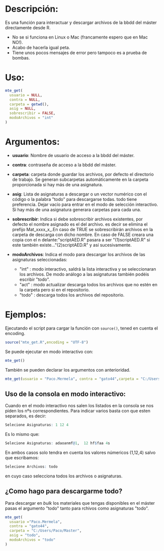 # Descripción:
Es una función para interactuar y descargar archivos de la bbdd del máster directamente desde R. 

- No se si funciona en Linux o Mac (francamente espero que en Mac NO!).
- Acabo de hacerla igual peta.
- Tiene unos pocos mensajes de error pero tampoco es a prueba de bombas.


# Uso:

```r
mte_get(
  usuario = NULL,
  contra = NULL,
  carpeta = getwd(),
  asig = NULL,
  sobrescribir = FALSE,
  modoArchivos = "int"
)
```

# Argumentos:
 - **usuario**:  Nombre de usuario de acceso a la bbdd del máster.
  - **contra**: contraseña de acceso a la bbdd del máster. 
  - **carpeta**: carpeta donde guardar los archivos, por defecto el directorio de trabajo. Se generan subcarpetas automáticamente en la carpeta proporcionada si hay más de una asignatura.

  - **asig**: Lista de asignaturas a descargar o un vector numérico con el código o la palabra "todo"
para descargarse todas. todo tiene preferencia. Dejar vacío para entrar en el
modo de selección interactivo. Si hay más de una asignatura generara carpetas para cada una. 
   - **sobrescribir**: Indica si debe sobrescribir archivos existentes, por defecto el nombre asignado es el del archivo. es decir se elimina el prefijo Mat_xxxx_x_.En caso de TRUE se sobrescribirán archivos en la carpeta de descarga con dicho nombre. En caso de FALSE creara una copia con el n delante:"scriptAED.R" pasara a ser "(1)scriptAED.R" si este también existe..."(2)scriptAED.R" y así sucesivamente.
   
   - **modoArchivos**: Indica el modo para descargar los archivos de las asignaturas seleccionadas:
     - "int" : modo interactivo, saldrá la lista interactiva y se seleccionaran los archivos. De modo análogo a las asignaturas también podéis escribir "todo".
     - "act" : modo actualizar descarga todos los archivos que no estén en la carpeta pero si en el repositorio. 
     - "todo" : descarga todos los archivos del repositorio.

# Ejemplos:
Ejecutando el script para cargar la función con ```source()```, tened en cuenta el encoding.
```r
source("mte_get.R",encoding = "UTF-8")
```
Se puede ejecutar en modo interactivo con:
```r
mte_get()
```
También se pueden declarar los argumentos con anterioridad.
```r
mte_get(usuario = "Paco.Mermela", contra = "gato44",carpeta = "C:/Users/Paco/Master")
```
## Uso de la consola en modo interactivo:

Cuando en el modo interactivo nos salen los listados en la consola se nos piden los nºs correspondientes. Para indicar varios basta con que esten separados, es decir:
```r
Selecione Asignaturas: 1 12 4

```
Es lo mismo que:

```r
Selecione Asignaturas: adaoanmf@1,  12 hf$faa 4s
```
En ambos casos solo tendra en cuenta los valores númericos (1,12,4) salvo que escribamos:
```r
Selecione Archivos: todo
```
en cuyo caso selecciona todos los archivos o asignaturas.

## ¿Como hago para descargarme todo?

Para descargar en *bulk* los materiales que tengas disponibles en el máster pasas el argumento "todo" tanto para rchivos como asignaturas "todo".

```r
mte_get(
  usuario ="Paco.Mermela",
  contra = "gato44",
  carpeta = "C:/Users/Paco/Master",
  asig = "todo",
  modoArchivos = "todo"
)
```

